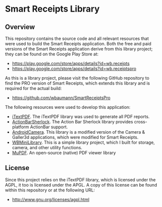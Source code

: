 Smart Receipts Library
==============

Overview
--------------

This repository contains the source code and all relevant resources that were used to build the Smart Receipts application. Both the free and paid versions of the Smart Receipts application derive from this library project; they can be found on the Google Play Store at:

- https://play.google.com/store/apps/details?id=wb.receipts
- https://play.google.com/store/apps/details?id=wb.receiptspro

As this is a library project, please visit the following GitHub repository to find the PRO version of Smart Receipts, which extends this library and is required for the actual build:

- https://github.com/wbaumann/SmartReceiptsPro

The following resources were used to develop this application:

- [iTextPDF](http://itextpdf.com/). The iTextPDF library was used to generate all PDF reports.
- [ActionBarSherlock](http://actionbarsherlock.com/). The Action Bar Sherlock library provides cross-platform ActionBar support.
- [AndroidCamera](https://github.com/wbaumann/AndroidCamera). This library is a modified version of the Camera & Galler3d applications, which were modified for Smart Receipts.
- [WBMiniLibrary](https://github.com/wbaumann/WBMiniLibrary). This is a simple library project, which I built for storage, camera, and other utility functions.
- [MuPDF](http://www.mupdf.com/). An open-source (native) PDF viewer library

License
--------------
Since this project relies on the iTextPDF library, which is licensed under the AGPL, it too is licensed under the APGL. A copy of this license can be found within this repository or at the following URL:

- http://www.gnu.org/licenses/agpl.html